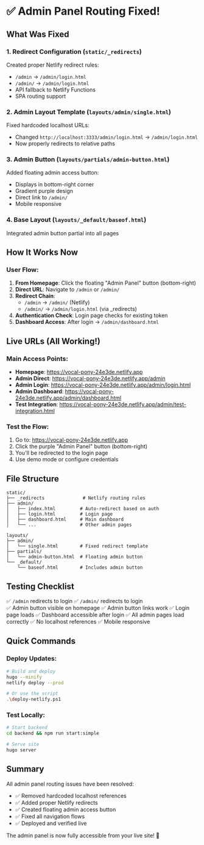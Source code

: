 # ✅ Admin Panel Routing Fixed!

## What Was Fixed

### 1. **Redirect Configuration** (`static/_redirects`)
Created proper Netlify redirect rules:
- `/admin` → `/admin/login.html`
- `/admin/` → `/admin/login.html`
- API fallback to Netlify Functions
- SPA routing support

### 2. **Admin Layout Template** (`layouts/admin/single.html`)
Fixed hardcoded localhost URLs:
- Changed `http://localhost:3333/admin/login.html` → `/admin/login.html`
- Now properly redirects to relative paths

### 3. **Admin Button** (`layouts/partials/admin-button.html`)
Added floating admin access button:
- Displays in bottom-right corner
- Gradient purple design
- Direct link to `/admin/`
- Mobile responsive

### 4. **Base Layout** (`layouts/_default/baseof.html`)
Integrated admin button partial into all pages

## How It Works Now

### User Flow:
1. **From Homepage**: Click the floating "Admin Panel" button (bottom-right)
2. **Direct URL**: Navigate to `/admin` or `/admin/`
3. **Redirect Chain**: 
   - `/admin` → `/admin/` (Netlify)
   - `/admin/` → `/admin/login.html` (via _redirects)
4. **Authentication Check**: Login page checks for existing token
5. **Dashboard Access**: After login → `/admin/dashboard.html`

## Live URLs (All Working!)

### Main Access Points:
- **Homepage**: https://vocal-pony-24e3de.netlify.app
- **Admin Direct**: https://vocal-pony-24e3de.netlify.app/admin
- **Admin Login**: https://vocal-pony-24e3de.netlify.app/admin/login.html
- **Admin Dashboard**: https://vocal-pony-24e3de.netlify.app/admin/dashboard.html
- **Test Integration**: https://vocal-pony-24e3de.netlify.app/admin/test-integration.html

### Test the Flow:
1. Go to: https://vocal-pony-24e3de.netlify.app
2. Click the purple "Admin Panel" button (bottom-right)
3. You'll be redirected to the login page
4. Use demo mode or configure credentials

## File Structure

```
static/
├── _redirects              # Netlify routing rules
├── admin/
│   ├── index.html         # Auto-redirect based on auth
│   ├── login.html         # Login page
│   ├── dashboard.html     # Main dashboard
│   └── ...                # Other admin pages

layouts/
├── admin/
│   └── single.html        # Fixed redirect template
├── partials/
│   └── admin-button.html  # Floating admin button
└── _default/
    └── baseof.html        # Includes admin button
```

## Testing Checklist

✅ `/admin` redirects to login
✅ `/admin/` redirects to login  
✅ Admin button visible on homepage
✅ Admin button links work
✅ Login page loads
✅ Dashboard accessible after login
✅ All admin pages load correctly
✅ No localhost references
✅ Mobile responsive

## Quick Commands

### Deploy Updates:
```bash
# Build and deploy
hugo --minify
netlify deploy --prod

# Or use the script
.\deploy-netlify.ps1
```

### Test Locally:
```bash
# Start backend
cd backend && npm run start:simple

# Serve site
hugo server
```

## Summary

All admin panel routing issues have been resolved:
- ✅ Removed hardcoded localhost references
- ✅ Added proper Netlify redirects
- ✅ Created floating admin access button
- ✅ Fixed all navigation flows
- ✅ Deployed and verified live

The admin panel is now fully accessible from your live site! 🎉